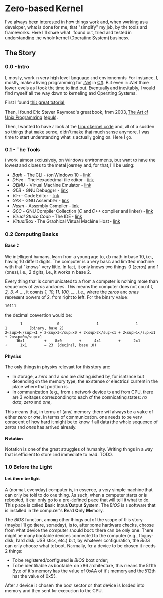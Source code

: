 # Zero-based Kernel

I've always been interested in how things work and, when working as a developer, what is done for me, that "simplify" my job, by the tools and frameworks. Here I'll share what I found out, tried and tested in understanding the whole kernel (Operating System) business.

## The Story

### 0.0 - Intro

I, mostly, work in very high level language and environemnts. For instance, I, mostly, make a living programming for [.Net](https://www.microsoft.com/net) in [C#](https://docs.microsoft.com/en-us/dotnet/csharp/). But even in *.Net* thare lower levels as I took the time to [find out](http://babil.bigsbyspot.org/). Eventually and inevitably, I would find myself all the way down to kerneling and Operating Systems. 

First I found [this great tutorial](https://github.com/cfenollosa/os-tutorial);

Then, I found Eric Steven Raymond's great book, from 2003, [The Art of Unix Programming](http://www.catb.org/esr/writings/taoup/html/index.html) ([epub](https://github.com/bjut-hz/E-Books/blob/master/linux/Eric%20S.%20Raymond-The%20Art%20of%20UNIX%20Programming-Addison-Wesley%20Professional%20(2003).epub)).

Then, I wanted to have a look at the [Linux kernel code](https://github.com/torvalds/linux) and, all of a sudden so things that make sense, didn't make that much sense anymore. I was time to start understanding what is actually going on. Here I go.

### 0.1 - The Tools

I work, almost exclusively, on Windows environments, but want to have the lowest and closes to the metal journey and, for that, I'll be using:

- *Bash* - The CLI - (on Windows 10 - [link](https://tutorials.ubuntu.com/tutorial/tutorial-ubuntu-on-windows#0))
- *DHex* - The Hexadecimal file editor - [link](http://www.dettus.net/dhex/)
- *QEMU* - Virtual Machine Emulator - [link](https://www.qemu.org/)
- *GDB* - GNU Debugger - [link](https://www.gnu.org/software/gdb/)
- *Vim* - Code Editor - [link](https://www.vim.org/)
- *GAS* - GNU Assembler - [link](http://tigcc.ticalc.org/doc/gnuasm.html)
- *Nasm* - Assembly Compiler - [link](https://www.nasm.us/)
- *GCC* - GNU Compiler Collection (*C* and *C++* compiler and linker) - [link](https://gcc.gnu.org/)
- *Visual Studio Code* - The IDE - [link](https://code.visualstudio.com/)
- *VirtualBox* - The Graphical Virtual Machine Host - [link](https://www.virtualbox.org/)

### 0.2 Computing Basics

#### Base 2

We intelligent humans, learn from a young age to, do math in base 10, i.e., having 10 diffent digits. The computer is a very basic and limitted machine with that "knows" very little. In fact, it only knows two things: 0 (zeros) and 1 (ones), i.e., 2 digits, i.e., it works in base 2.

Every thing that is communicated to a from a computer is nothing more than sequences of *zeros* and *ones*. This means the computer does not count *1, 2, 3, 4, ...*, it counts *1, 10, 11, 100, ...*., i.e., where the *zeros* and *ones* represent powers of 2, from right to left. For the binary value:
```
10111
```
the decimal convertion would be:

```
       1                0                 1                 1                 1          (binary, base 2)
2<sup>4</sup>x1 + 2<sup>3</sup>x0 + 2<sup>2</sup>x1 + 2<sup>1</sup>x1 + 2<sup>0</sup>x1
     16x1         +    8x0        +      4x1        +      2x1        +      1x1        = 23  (decinal, base 10)
```

#### Physics

The only things in physics relevant for this story are:
- In storage, a *zero* and a *one* are distinguished by, for isntance but depending on the memory type, the existense or electrical current in the place where that position is.
- In communication (e.g., from a network device to and from CPU, there are 3 voltages corresponding to each of the comnicating states: *no data*, *zero* and *one*,

This means that, in terms of (any) memory, there will always be a value of either *zero* or *one*. In terms of communication, one needs to be very conscient of how hard it might be to know if all data (the whole sequence of *zero*s and *one*s has arrived already.

#### Notation

Notation is one of the great struggles of humanity. Writing things in a way that is efficient to store and immediate to read. TODO.

### 1.0 Before the Light

#### Let there be light

A (normal, everyday) computer is, in essence, a very simple machine that can only be told to do one thing. As such, when a computer starts or is rebooted, it can only go to a pre-defined place that will tell it what to do. This place is called **B**asic **I**nput/**O**utput **S**ystem. The *BIOS* is a software that is installed in the computer's **R**ead **O**nly **M**emory. 

The *BIOS* function, among other things out of the scope of this story (maybe I'll go there, someday), is to, after some hardware checks, choose from what device the computer should boot: there can be only one. There might be many bootable devices connected to the computer (e.g., floppy-disk, hard disk, USB stick, etc.) but, by whatever configuration, the *BIOS* can only choose what to boot. Normally, for a device to be chosen it needs 2 things:
- To be registered/configured in *BIOS* boot order;
- To be identifiable as bootable: on x86 architecture, this means the 511th Byte of it's memory has the value of 0xAA of it's memory and the 512th has the value of 0x55.


After a device is chosen, the boot sector on that device is loaded into memory and then sent for execusion to the CPU.
